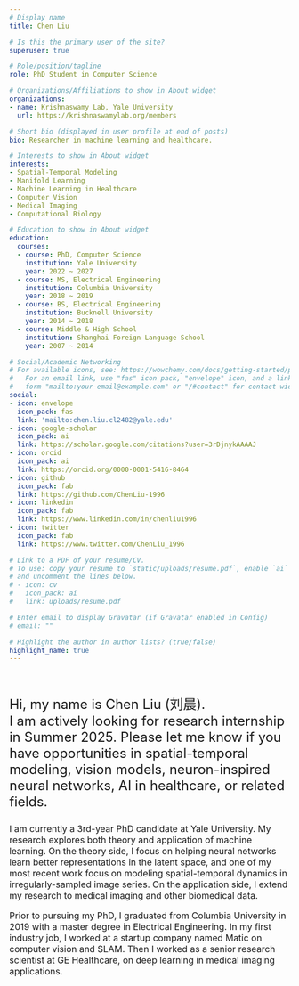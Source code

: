 ```yaml
---
# Display name
title: Chen Liu

# Is this the primary user of the site?
superuser: true

# Role/position/tagline
role: PhD Student in Computer Science

# Organizations/Affiliations to show in About widget
organizations:
- name: Krishnaswamy Lab, Yale University
  url: https://krishnaswamylab.org/members

# Short bio (displayed in user profile at end of posts)
bio: Researcher in machine learning and healthcare.

# Interests to show in About widget
interests:
- Spatial-Temporal Modeling
- Manifold Learning
- Machine Learning in Healthcare
- Computer Vision
- Medical Imaging
- Computational Biology

# Education to show in About widget
education:
  courses:
  - course: PhD, Computer Science
    institution: Yale University
    year: 2022 ~ 2027
  - course: MS, Electrical Engineering
    institution: Columbia University
    year: 2018 ~ 2019
  - course: BS, Electrical Engineering
    institution: Bucknell University
    year: 2014 ~ 2018
  - course: Middle & High School
    institution: Shanghai Foreign Language School
    year: 2007 ~ 2014

# Social/Academic Networking
# For available icons, see: https://wowchemy.com/docs/getting-started/page-builder/#icons
#   For an email link, use "fas" icon pack, "envelope" icon, and a link in the
#   form "mailto:your-email@example.com" or "/#contact" for contact widget.
social:
- icon: envelope
  icon_pack: fas
  link: 'mailto:chen.liu.cl2482@yale.edu'
- icon: google-scholar
  icon_pack: ai
  link: https://scholar.google.com/citations?user=3rDjnykAAAAJ
- icon: orcid
  icon_pack: ai
  link: https://orcid.org/0000-0001-5416-8464
- icon: github
  icon_pack: fab
  link: https://github.com/ChenLiu-1996
- icon: linkedin
  icon_pack: fab
  link: https://www.linkedin.com/in/chenliu1996
- icon: twitter
  icon_pack: fab
  link: https://www.twitter.com/ChenLiu_1996

# Link to a PDF of your resume/CV.
# To use: copy your resume to `static/uploads/resume.pdf`, enable `ai` icons in `params.toml`,
# and uncomment the lines below.
# - icon: cv
#   icon_pack: ai
#   link: uploads/resume.pdf

# Enter email to display Gravatar (if Gravatar enabled in Config)
# email: ""

# Highlight the author in author lists? (true/false)
highlight_name: true
---
```


<br>

<p style="font-size: 24px">
Hi, my name is Chen Liu (刘晨).

<br>
I am actively looking for research internship in Summer 2025. Please let me know if you have opportunities in spatial-temporal modeling, vision models, neuron-inspired neural networks, AI in healthcare, or related fields.
</p>

<p style="font-size: 16px">
I am currently a 3rd-year PhD candidate at Yale University. My research explores both theory and application of machine learning. On the theory side, I focus on helping neural networks learn better representations in the latent space, and one of my most recent work focus on modeling spatial-temporal dynamics in irregularly-sampled image series. On the application side, I extend my research to medical imaging and other biomedical data.
</p>

<p style="font-size: 16px">
Prior to pursuing my PhD, I graduated from Columbia University in 2019 with a master degree in Electrical Engineering. In my first industry job, I worked at a startup company named Matic on computer vision and SLAM. Then I worked as a senior research scientist at GE Healthcare, on deep learning in medical imaging applications.
</p>

<br>
<!-- {{< icon name="download" pack="fas" >}} Download my {{< staticref "uploads/demo_resume.pdf" "newtab" >}}resumé{{< /staticref >}}. -->
